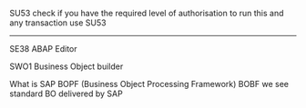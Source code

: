 SU53 check if you have the required level of authorisation to run this and any transaction use SU53

***
SE38  ABAP Editor

SWO1  Business Object builder 



What is SAP BOPF (Business Object Processing Framework)
BOBF  we see standard BO delivered by SAP